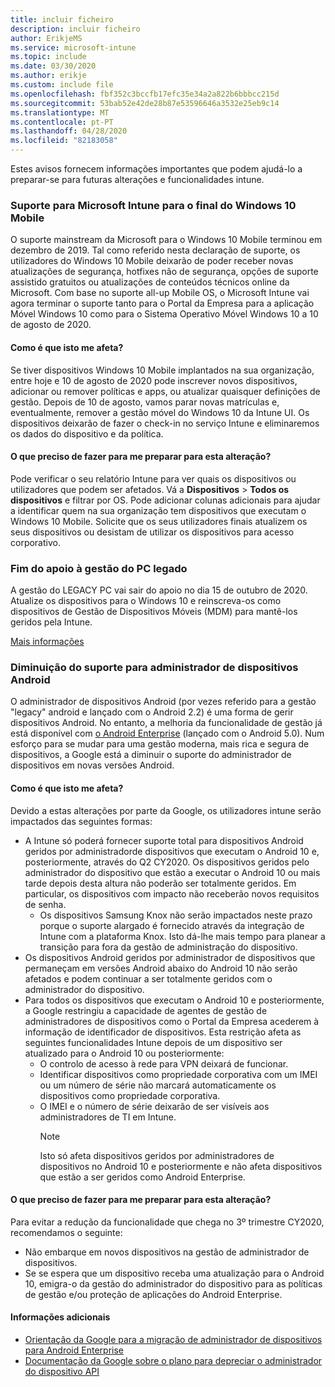 ```yaml
---
title: incluir ficheiro
description: incluir ficheiro
author: ErikjeMS
ms.service: microsoft-intune
ms.topic: include
ms.date: 03/30/2020
ms.author: erikje
ms.custom: include file
ms.openlocfilehash: fbf352c3bccfb17efc35e34a2a822b6bbbcc215d
ms.sourcegitcommit: 53bab52e42de28b87e53596646a3532e25eb9c14
ms.translationtype: MT
ms.contentlocale: pt-PT
ms.lasthandoff: 04/28/2020
ms.locfileid: "82183058"
---
```

Estes avisos fornecem informações importantes que podem ajudá-lo a preparar-se para futuras alterações e funcionalidades intune.

### <a name="microsoft-intune-support-for-windows-10-mobile-ending--3544938--"></a>Suporte para Microsoft Intune para o final do Windows 10 Mobile<!--3544938-->
O suporte mainstream da Microsoft para o Windows 10 Mobile terminou em dezembro de 2019. Tal como referido nesta declaração de suporte, os utilizadores do Windows 10 Mobile deixarão de poder receber novas atualizações de segurança, hotfixes não de segurança, opções de suporte assistido gratuitos ou atualizações de conteúdos técnicos online da Microsoft. Com base no suporte all-up Mobile OS, o Microsoft Intune vai agora terminar o suporte tanto para o Portal da Empresa para a aplicação Móvel Windows 10 como para o Sistema Operativo Móvel Windows 10 a 10 de agosto de 2020.

#### <a name="how-does-this-affect-me"></a>Como é que isto me afeta?
Se tiver dispositivos Windows 10 Mobile implantados na sua organização, entre hoje e 10 de agosto de 2020 pode inscrever novos dispositivos, adicionar ou remover políticas e apps, ou atualizar quaisquer definições de gestão. Depois de 10 de agosto, vamos parar novas matrículas e, eventualmente, remover a gestão móvel do Windows 10 da Intune UI. Os dispositivos deixarão de fazer o check-in no serviço Intune e eliminaremos os dados do dispositivo e da política.  

#### <a name="what-do-i-need-to-do-to-prepare-for-this-change"></a>O que preciso de fazer para me preparar para esta alteração?
Pode verificar o seu relatório Intune para ver quais os dispositivos ou utilizadores que podem ser afetados. Vá a **Dispositivos** > **Todos os dispositivos** e filtrar por OS. Pode adicionar colunas adicionais para ajudar a identificar quem na sua organização tem dispositivos que executam o Windows 10 Mobile. Solicite que os seus utilizadores finais atualizem os seus dispositivos ou desistam de utilizar os dispositivos para acesso corporativo.


### <a name="end-of-support-for-legacy-pc-management"></a>Fim do apoio à gestão do PC legado

A gestão do LEGACY PC vai sair do apoio no dia 15 de outubro de 2020. Atualize os dispositivos para o Windows 10 e reinscreva-os como dispositivos de Gestão de Dispositivos Móveis (MDM) para mantê-los geridos pela Intune.

[Mais informações](https://go.microsoft.com/fwlink/?linkid=2107122)


### <a name="decreasing-support-for-android-device-administrator--5857738--"></a>Diminuição do suporte para administrador de dispositivos Android<!--5857738-->
O administrador de dispositivos Android (por vezes referido para a gestão "legacy" android e lançado com o Android 2.2) é uma forma de gerir dispositivos Android. No entanto, a melhoria da funcionalidade de gestão já está disponível com [o Android Enterprise](../enrollment/connect-intune-android-enterprise.md) (lançado com o Android 5.0). Num esforço para se mudar para uma gestão moderna, mais rica e segura de dispositivos, a Google está a diminuir o suporte do administrador de dispositivos em novas versões Android.

#### <a name="how-does-this-affect-me"></a>Como é que isto me afeta?
Devido a estas alterações por parte da Google, os utilizadores intune serão impactados das seguintes formas:  
- A Intune só poderá fornecer suporte total para dispositivos Android geridos por administradorde dispositivos que executam o Android 10 e, posteriormente, através do Q2 CY2020. Os dispositivos geridos pelo administrador do dispositivo que estão a executar o Android 10 ou mais tarde depois desta altura não poderão ser totalmente geridos. Em particular, os dispositivos com impacto não receberão novos requisitos de senha.
    - Os dispositivos Samsung Knox não serão impactados neste prazo porque o suporte alargado é fornecido através da integração de Intune com a plataforma Knox. Isto dá-lhe mais tempo para planear a transição para fora da gestão de administração do dispositivo.    
- Os dispositivos Android geridos por administrador de dispositivos que permaneçam em versões Android abaixo do Android 10 não serão afetados e podem continuar a ser totalmente geridos com o administrador do dispositivo.    
- Para todos os dispositivos que executam o Android 10 e posteriormente, a Google restringiu a capacidade de agentes de gestão de administradores de dispositivos como o Portal da Empresa acederem à informação de identificador de dispositivos. Esta restrição afeta as seguintes funcionalidades Intune depois de um dispositivo ser atualizado para o Android 10 ou posteriormente:  
    - O controlo de acesso à rede para VPN deixará de funcionar.   
    - Identificar dispositivos como propriedade corporativa com um IMEI ou um número de série não marcará automaticamente os dispositivos como propriedade corporativa.  
    - O IMEI e o número de série deixarão de ser visíveis aos administradores de TI em Intune. 
        > [!NOTE]
        > Isto só afeta dispositivos geridos por administradores de dispositivos no Android 10 e posteriormente e não afeta dispositivos que estão a ser geridos como Android Enterprise. 

#### <a name="what-do-i-need-to-do-to-prepare-for-this-change"></a>O que preciso de fazer para me preparar para esta alteração?
Para evitar a redução da funcionalidade que chega no 3º trimestre CY2020, recomendamos o seguinte:
- Não embarque em novos dispositivos na gestão de administrador de dispositivos.
- Se se espera que um dispositivo receba uma atualização para o Android 10, emigra-o da gestão do administrador do dispositivo para as políticas de gestão e/ou proteção de aplicações do Android Enterprise.

#### <a name="additional-information"></a>Informações adicionais
- [Orientação da Google para a migração de administrador de dispositivos para Android Enterprise](http://static.googleusercontent.com/media/android.com/en/enterprise/static/2016/pdfs/enterprise/Android-Enterprise-Migration-Bluebook_2019.pdf)
- [Documentação da Google sobre o plano para depreciar o administrador do dispositivo API](https://developers.google.com/android/work/device-admin-deprecation)